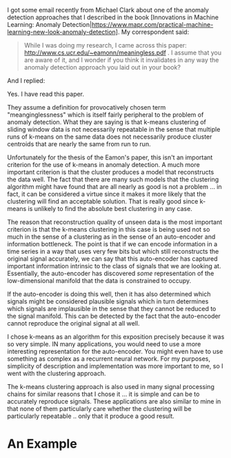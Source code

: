 I got some email recently from Michael Clark about one of the anomaly detection approaches that I described in the
book [Innovations in Machine Learning: Anomaly Detection|https://www.mapr.com/practical-machine-learning-new-look-anomaly-detection]. My correspondent said:

> While I was doing my research, I came across this paper:  http://www.cs.ucr.edu/~eamonn/meaningless.pdf . I assume
> that you are aware of it, and I wonder if you think it invalidates in any way the anomaly detection approach you
> laid out in your book?

And I replied:

Yes. I have read this paper.

They assume a definition for provocatively chosen term "meanginglessness" which is itself fairly peripheral to the problem of anomaly detection. What they are saying is that k-means clustering of sliding window data is not necessarily repeatable in the sense that multiple runs of k-means on the same data does not necessarily produce cluster centroids that are nearly the same from run to run.

Unfortunately for the thesis of the Eamon's paper, this isn't an important criterion for the use of k-means in anomaly detection. A much more important criterion is that the cluster produces a model that reconstructs the data well. The fact that there are many such models that the clustering algorithm might have found that are all nearly as good is not a problem ... in fact, it can be considered a virtue since it makes it more likely that the clustering will find an acceptable solution. That is really good since k-means is unlikely to find the absolute best clustering in any case.

The reason that reconstruction quality of unseen data is the most important criterion is that the k-means clustering in this case is being used not so much in the sense of a clustering as in the sense of an auto-encoder and information bottleneck. The point is that if we can encode information in a time series in a way that uses very few bits but which still reconstructs the original signal accurately, we can say that this auto-encoder has captured important information intrinsic to the class of signals that we are looking at. Essentially, the auto-encoder has discovered *some* representation of the low-dimensional manifold that the data is constrained to occupy.

If the auto-encoder is doing this well, then it has also determined which signals might be considered plausible signals which in turn determines which signals are implausible in the sense that they cannot be reduced to the signal manifold. This can be detected by the fact that the auto-encoder cannot reproduce the original signal at all well.

I chose k-means as an algorithm for this exposition precisely because it was so very simple. IN many applications, you would need to use a more interesting representation for the auto-encoder. You might even have to use something as complex as a recurrent neural network. For my purposes, simplicity of description and implementation was more important to me, so I went with the clustering approach.

The k-means clustering approach is also used in many signal processing chains for similar reasons that I chose it ... it is simple and can be to accurately reproduce signals. These applications are also similar to mine in that none of them particularly care whether the clustering will be particularly repeatable .. only that it produce a good result.

# An Example


